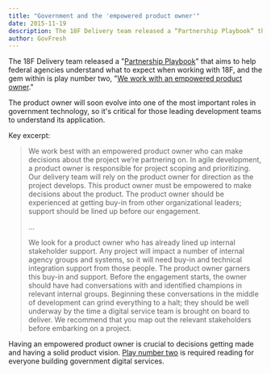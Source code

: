 ```yaml
---
title: "Government and the 'empowered product owner'"
date: 2015-11-19
description: The 18F Delivery team released a “Partnership Playbook” that aims to help federal agencies understand what to expect when working with 18F, and the gem within is play number two, “We work with an empowered product owner.”
author: GovFresh
---
```


The 18F Delivery team released a "<a href="https://pages.18f.gov/partnership-playbook/">Partnership Playbook</a>" that aims to help federal agencies understand what to expect when working with 18F, and the gem within is play number two, "<a href="https://pages.18f.gov/partnership-playbook/2-empowered-product-owner/">We work with an empowered product owner</a>." 

The product owner will soon evolve into one of the most important roles in government technology, so it's critical for those leading development teams to understand its application.

Key excerpt:

<blockquote>We work best with an empowered product owner who can make decisions about the project we’re partnering on. In agile development, a product owner is responsible for project scoping and prioritizing. Our delivery team will rely on the product owner for direction as the project develops. This product owner must be empowered to make decisions about the product. The product owner should be experienced at getting buy-in from other organizational leaders; support should be lined up before our engagement.

...

We look for a product owner who has already lined up internal stakeholder support. Any project will impact a number of internal agency groups and systems, so it will need buy-in and technical integration support from those people. The product owner garners this buy-in and support. Before the engagement starts, the owner should have had conversations with and identified champions in relevant internal groups. Beginning these conversations in the middle of development can grind everything to a halt; they should be well underway by the time a digital service team is brought on board to deliver. We recommend that you map out the relevant stakeholders before embarking on a project.</blockquote>

Having an empowered product owner is crucial to decisions getting made and having a solid product vision. <a href="https://pages.18f.gov/partnership-playbook/2-empowered-product-owner/">Play number two</a> is required reading for everyone building government digital services.
